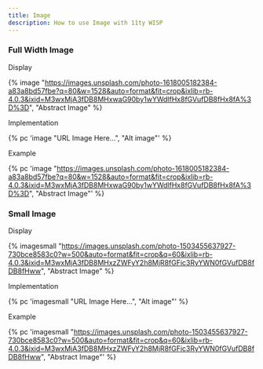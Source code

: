 ```yaml
---
title: Image
description: How to use Image with 11ty WISP
---
```

### Full Width Image

Display

{% image  "https://images.unsplash.com/photo-1618005182384-a83a8bd57fbe?q=80&w=1528&auto=format&fit=crop&ixlib=rb-4.0.3&ixid=M3wxMjA3fDB8MHxwaG90by1wYWdlfHx8fGVufDB8fHx8fA%3D%3D", "Abstract Image" %}

Implementation

{% pc 'image "URL Image Here...", "Alt image"' %}

Example

{% pc 'image "https://images.unsplash.com/photo-1618005182384-a83a8bd57fbe?q=80&w=1528&auto=format&fit=crop&ixlib=rb-4.0.3&ixid=M3wxMjA3fDB8MHxwaG90by1wYWdlfHx8fGVufDB8fHx8fA%3D%3D", "Abstract Image"' %}

### Small Image

Display

{% imagesmall  "https://images.unsplash.com/photo-1503455637927-730bce8583c0?w=500&auto=format&fit=crop&q=60&ixlib=rb-4.0.3&ixid=M3wxMjA3fDB8MHxzZWFyY2h8MjR8fGFic3RyYWN0fGVufDB8fDB8fHww", "Abstract Image" %}

Implementation

{% pc 'imagesmall "URL Image Here...", "Alt image"' %}

Example

{% pc 'imagesmall "https://images.unsplash.com/photo-1503455637927-730bce8583c0?w=500&auto=format&fit=crop&q=60&ixlib=rb-4.0.3&ixid=M3wxMjA3fDB8MHxzZWFyY2h8MjR8fGFic3RyYWN0fGVufDB8fDB8fHww", "Abstract Image"' %}

